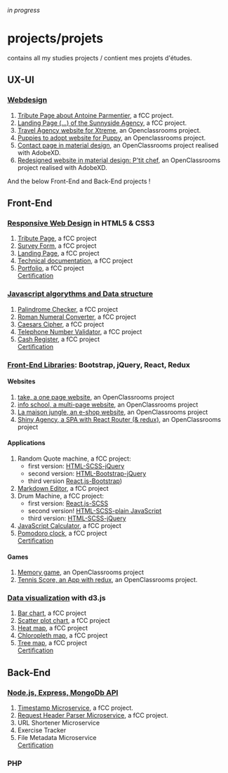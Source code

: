 *in progress*

# projects/projets
contains all my studies projects / contient mes projets d'études.


## UX-UI
### [Webdesign](https://github.com/s-manguy/projects/tree/main/webdesign)
1. [Tribute Page about Antoine Parmentier](https://github.com/s-manguy/projects/tree/main/webdesign/antoine-parmentier_tribute-page), a fCC project.
2. [Landing Page (...) of the Sunnyside Agency](https://github.com/s-manguy/projects/blob/main/webdesign/sunnyside-agency_landing-page), a fCC project.
3. [Travel Agency website for Xtreme](https://github.com/s-manguy/projects/tree/main/webdesign/xtreme_website), an Openclassrooms project.
4. [Puppies to adopt website for Puppy](https://github.com/s-manguy/projects/tree/main/webdesign/puppy_website), an Openclassrooms project.
5. [Contact page in material design](https://github.com/s-manguy/projects/tree/main/webdesign/material-design-contact-page), an OpenClassrooms project realised with AdobeXD.
6. [Redesigned website in material design: P'tit chef](https://github.com/s-manguy/projects/tree/main/webdesign/p-tit-chef-website-redesigned-in-material-design), an OpenClassrooms project realised with AdobeXD.

And the below Front-End and Back-End projects !

## Front-End

### [Responsive Web Design](https://github.com/s-manguy/projects/tree/main/RWD) in HTML5 & CSS3
1. [Tribute Page](https://github.com/s-manguy/projects/tree/main/RWD/fcc-01-tribute-page), a fCC project
1. [Survey Form](https://github.com/s-manguy/projects/tree/main/RWD/fcc-02-survey-form), a fCC project
1. [Landing Page](https://github.com/s-manguy/projects/tree/main/RWD/fcc-03-landing-page), a fCC project
1. [Technical documentation](https://github.com/s-manguy/projects/tree/main/RWD/fcc-04-technical-documentation), a fCC project
1. [Portfolio](https://github.com/s-manguy/projects/tree/main/RWD/fcc-05-portfolio), a fCC project  
[Certification](https://www.freecodecamp.org/certification/fcc3ab085a4-3e2d-4160-a445-50914111cc0d/responsive-web-design)

### [Javascript algorythms and Data structure](https://github.com/s-manguy/projects/tree/main/javascript-algorythms-and-data-structures)
1. [Palindrome Checker](https://github.com/s-manguy/projects/tree/main/javascript-algorythms-and-data-structures/01-palindrome-checker), a fCC project
1. [Roman Numeral Converter](https://github.com/s-manguy/projects/tree/main/javascript-algorythms-and-data-structures/02-roman-numeral-converter), a fCC project
1. [Caesars Cipher](https://github.com/s-manguy/projects/tree/main/javascript-algorythms-and-data-structures/03-caesars-cipher), a fCC project
1. [Telephone Number Validator](https://github.com/s-manguy/projects/tree/main/javascript-algorythms-and-data-structures/04-telephone-number-validator), a fCC project
1. [Cash Register](https://github.com/s-manguy/projects/tree/main/javascript-algorythms-and-data-structures/05-cash-register), a fCC project  
[Certification](https://www.freecodecamp.org/certification/fcc3ab085a4-3e2d-4160-a445-50914111cc0d/javascript-algorithms-and-data-structures)

### [Front-End Libraries](https://github.com/s-manguy/projects/tree/main/front-end-libraries): Bootstrap, jQuery, React, Redux
#### Websites  
1. [take, a one page website](https://github.com/s-manguy/projects/tree/main/front-end-libraries/oc-01-onepage-website), an OpenClassrooms project
2. [info school, a multi-page website](https://github.com/s-manguy/projects/tree/main/front-end-libraries/oc-02-website-InfoSchool), an OpenClassrooms project
3. [La maison jungle, an e-shop website](https://github.com/s-manguy/projects/tree/main/front-end-libraries/oc-04-la-maison-jungle), an OpenClassrooms project  
4. [Shiny Agency, a SPA with React Router (& redux)](https://github.com/s-manguy/projects/tree/main/front-end-libraries/oc-05-shiny-agency), an OpenClassrooms project

#### Applications  
1. Random Quote machine, a fCC project:
    * first version: [HTML-SCSS-jQuery](https://github.com/s-manguy/projects/tree/main/front-end-libraries/fcc-01-randomquote-version-01-html-scss-jquery)
    * second version: [HTML-Bootstrap-jQuery](https://github.com/s-manguy/projects/tree/main/front-end-libraries/fcc-01-randomquote-version-02-bootstrap-jquery)
    * third version [React.js-Bootstrap](https://github.com/s-manguy/projects/tree/main/front-end-libraries/fcc-01-randomquote-version-03-react-bootstrap))
2. [Markdown Editor](https://github.com/s-manguy/projects/tree/main/front-end-libraries/fcc-02-markdown-previewer), a fCC project
3. Drum Machine, a fCC project:
    * first version: [React.js-SCSS](https://github.com/s-manguy/projects/tree/main/front-end-libraries/fcc-03-drum-machine-version-01-react)
    * second version! [HTML-SCSS-plain JavaScript](https://github.com/s-manguy/projects/tree/main/front-end-libraries/fcc-03-drum-machine-version-02-plainjavascript)
    * third version: [HTML-SCSS-jQuery](https://github.com/s-manguy/projects/tree/main/front-end-libraries/fcc-03-drum-machine-version-03-jquery)
4. [JavaScript Calculator](https://github.com/s-manguy/projects/tree/main/front-end-libraries/fcc-04-javascript-calculator), a fCC project
5. [Pomodoro clock](https://github.com/s-manguy/projects/tree/main/front-end-libraries/fcc-05-pomodoro-clock), a fCC project  
[Certification](https://www.freecodecamp.org/certification/fcc3ab085a4-3e2d-4160-a445-50914111cc0d/front-end-libraries)


#### Games
1. [Memory game](https://github.com/s-manguy/projects/tree/main/front-end-libraries/oc-03-memory-game), an OpenClassrooms project
2. [Tennis Score, an App with redux](https://github.com/s-manguy/projects/tree/main/front-end-libraries/oc-06-tennis-score-redux), an OpenClassrooms project.

### [Data visualization](https://github.com/s-manguy/projects/tree/main/data-visualization) with d3.js
1. [Bar chart](https://github.com/s-manguy/projects/tree/main/data-visualization/fcc-01-barchart-RWD), a fCC project
2. [Scatter plot chart](https://github.com/s-manguy/projects/tree/main/data-visualization/fcc-02-scatterplot-RWD), a fCC project
3. [Heat map](https://github.com/s-manguy/projects/tree/main/data-visualization/fcc-03-heatmap), a fCC project
4. [Chloropleth map](https://github.com/s-manguy/projects/tree/main/data-visualization/fcc-04-choroplethmap-RWD), a fCC project
5. [Tree map](https://github.com/s-manguy/projects/tree/main/data-visualization/fcc-05-treemapdiagram-3datasets), a fCC project  
[Certification](https://www.freecodecamp.org/certification/fcc3ab085a4-3e2d-4160-a445-50914111cc0d/data-visualization)

## Back-End
### [Node.js, Express, MongoDb API](https://github.com/s-manguy/projects/tree/main/APIs-microservices)
1. [Timestamp Microservice](https://github.com/s-manguy/projects/tree/main/APIs-microservices/fcc-01-timestamp), a fCC project.
1. [Request Header Parser Microservice](https://github.com/s-manguy/projects/tree/main/APIs-microservices/fcc-02-requestheaderparser), a fCC project.  
1. URL Shortener Microservice 
1. Exercise Tracker 
1. File Metadata Microservice  
[Certification]()
### PHP
